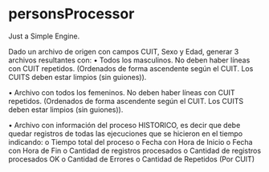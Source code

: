 # personsProcessor
Just a Simple Engine.


Dado un archivo de origen con campos CUIT, Sexo y Edad, generar 3 archivos resultantes con:
•	Todos los masculinos. No deben haber líneas con CUIT repetidos. (Ordenados de forma ascendente según el CUIT. Los CUITS deben estar limpios (sin guiones)).

•	Archivo con todos los femeninos.  No deben haber líneas con CUIT repetidos. (Ordenados de forma ascendente según el CUIT. Los CUITS deben estar limpios (sin guiones)).

•	Archivo con información del proceso HISTORICO, es decir que debe quedar registros de todas las ejecuciones que se hicieron en el tiempo indicando:
o	Tiempo total del proceso
o	Fecha con Hora de Inicio
o	Fecha con Hora de Fin
o	Cantidad de registros procesados
o	Cantidad de registros procesados OK
o	Cantidad de Errores
o	Cantidad de Repetidos (Por CUIT)
